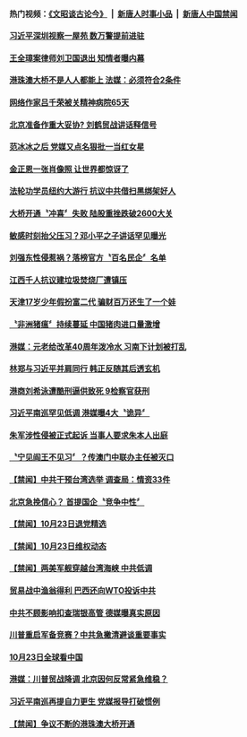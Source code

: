 #### 热门视频：[《文昭谈古论今》](https://github.com/gfw-breaker/wenzhao/blob/master/README.md?t=10241534) &nbsp;|&nbsp; [新唐人时事小品](https://github.com/gfw-breaker/ntdtv-comedy/blob/master/README.md?t=10241534) &nbsp;|&nbsp; [新唐人中国禁闻](https://github.com/gfw-breaker/ntdtv-news/blob/master/README.md?t=10241534)


#### [习近平深圳视察一屋苑  数万警提前进驻](../pages/news204/a1396627.md?t=10241534) 

#### [王全璋案律师刘卫国退出 知情者曝内幕](../pages/news204/a1396628.md?t=10241534) 

#### [港珠澳大桥不是人人都能上 法媒：必须符合2条件](../pages/news204/a1396594.md?t=10241534) 

#### [网络作家吕千荣被关精神病院65天](../pages/news204/a1396624.md?t=10241534) 

#### [北京准备作重大妥协? 刘鹤贸战讲话释信号](../pages/news204/a1396595.md?t=10241534) 

#### [范冰冰之后 党媒又点名狠批一当红女星](../pages/news204/a1396609.md?t=10241534) 

#### [金正恩一张肖像照 让世界都惊讶了](../pages/news204/a1396599.md?t=10241534) 

#### [法轮功学员纽约大游行 抗议中共借扫黑绑架好人](../pages/news204/a1396611.md?t=10241534) 

#### [大桥开通〝冲喜〞失败 陆股重挫跌破2600大关](../pages/news204/a1396605.md?t=10241534) 

#### [敏感时刻抬父压习？邓小平之子讲话罕见曝光](../pages/news204/a1396468.md?t=10241534) 

#### [刘强东性侵惹祸？落榜官方〝百名民企〞名单](../pages/news204/a1396610.md?t=10241534) 

#### [江西千人抗议建垃圾焚烧厂遭镇压](../pages/news204/a1396617.md?t=10241534) 

#### [天津17岁少年假扮富二代 骗财百万还生了一个娃](../pages/news204/a1396607.md?t=10241534) 

#### [〝非洲猪瘟〞持续蔓延 中国猪肉进口量激增](../pages/news204/a1396620.md?t=10241534) 

#### [港媒：元老给改革40周年泼冷水 习南下计划被打乱](../pages/news204/a1396574.md?t=10241534) 

#### [林郑与习近平并肩同行  韩正反随其后透玄机](../pages/news204/a1396552.md?t=10241534) 

#### [港商刘希泳遭酷刑逼供致死 9检察官获刑](../pages/news204/a1396553.md?t=10241534) 


#### [习近平南巡罕见低调 港媒曝4大〝诡异〞](../pages/news204/a1396458.md?t=10241534) 

#### [朱军涉性侵被正式起诉 当事人要求朱本人出庭](../pages/news204/a1396491.md?t=10241534) 

#### [〝宁见阎王不见习〞？传澳门中联办主任被灭口](../pages/news204/a1396445.md?t=10241534) 


#### [【禁闻】中共干预台湾选举 调查局：情资33件](../pages/news204/a1396537.md?t=10241534) 

#### [北京急挽信心？ 首提国企〝竞争中性〞](../pages/news204/a1396533.md?t=10241534) 

#### [【禁闻】10月23日退党精选](../pages/news204/a1396530.md?t=10241534) 

#### [【禁闻】10月23日维权动态](../pages/news204/a1396526.md?t=10241534) 

#### [【禁闻】两美军舰穿越台湾海峡 中共低调](../pages/news204/a1396524.md?t=10241534) 

#### [贸易战中渔翁得利 巴西还向WTO投诉中共](../pages/news204/a1396519.md?t=10241534) 

#### [中共不顾影响扣查瑞银高管 德媒曝真实原因](../pages/news204/a1396520.md?t=10241534) 

#### [川普重启军备竞赛？中共急撇清避谈重要事实](../pages/news204/a1396513.md?t=10241534) 

#### [10月23日全球看中国](../pages/news204/a1396508.md?t=10241534) 

#### [港媒：川普贸战降调 北京因何反常紧急维稳？](../pages/news204/a1396506.md?t=10241534) 

#### [习近平南巡再提自力更生 党媒报导打破惯例](../pages/news204/a1396504.md?t=10241534) 

#### [【禁闻】争议不断的港珠澳大桥开通](../pages/news204/a1396502.md?t=10241534) 

